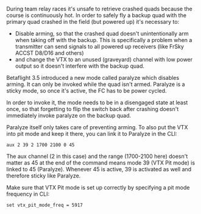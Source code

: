 During team relay races it's unsafe to retrieve crashed quads because the course is continuously hot. In order to safely fly a backup quad with the primary quad crashed in the field (but powered up) it's necessary to:

* Disable arming, so that the crashed quad doesn't unintentionally arm when taking off with the backup. This is specifically a problem when a transmitter can send signals to all powered up receivers (like FrSky ACCST D8/D16 and others)
* and change the VTX to an unused (graveyard) channel with low power output so it doesn't interfere with the backup quad.

Betaflight 3.5 introduced a new mode called paralyze which disables arming. It can only be invoked while the quad isn't armed. Paralyze is a sticky mode, so once it's active, the FC has to be power cycled.

In order to invoke it, the mode needs to be in a disengaged state at least once, so that forgetting to flip the switch back after crashing doesn't immediately invoke paralyze on the backup quad.

Paralyze itself only takes care of preventing arming. To also put the VTX into pit mode and keep it there, you can link it to Paralyze in the CLI:

```
aux 2 39 2 1700 2100 0 45
```

The aux channel (2 in this case) and the range (1700-2100 here) doesn't matter as 45 at the end of the command means mode 39 (VTX Pit mode) is linked to 45 (Paralyze). Whenever 45 is active, 39 is activated as well and therefore sticky like Paralyze.

Make sure that VTX Pit mode is set up correctly by specifying a pit mode frequency in CLI:

```
set vtx_pit_mode_freq = 5917
```
